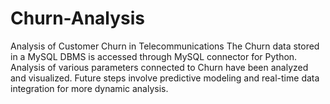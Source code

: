 # Churn-Analysis
Analysis of Customer Churn in Telecommunications
The Churn data stored in a MySQL DBMS is accessed through MySQL connector for Python. 
Analysis of various parameters connected to Churn have been analyzed and visualized.
Future steps involve predictive modeling and real-time data integration for more dynamic analysis.
